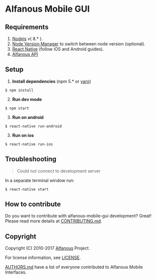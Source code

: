 Alfanous Mobile GUI
===================

## Requirements

1. [Nodejs](https://nodejs.org/en/download/) v( 8.* ).
2. [Node Version Manager](https://github.com/creationix/nvm) to switch between node version (optional).
3. [React Native](http://facebook.github.io/react-native/docs/getting-started.html) (follow iOS and Android guides).
4. [Alfanous API](https://github.com/Alfanous-team/alfanous-api)

## Setup

1. **Install dependencies** (npm 5.* or [yarn](https://yarnpkg.com/en/))

  ```
  $ npm install
  ```
2. **Run dev mode**
  ```
  $ npm start
  ```
3. **Run on android**
  ```
  $ react-native run-android
  ```
3. **Run on ios**
  ```
  $ react-native run-ios
  ```

## Troubleshooting
> Could not connect to development server

In a separate terminal window run:

  ```
  $ react-native start
  ```
## How to contribute
Do you want to contribute with alfanous-mobile-gui development? Great! Please read more details at [CONTRIBUTING.md](https://github.com/LBenzahia/alfanous-mobile-gui/blob/develop/CONTRIBUTING.md).

## Copyright
Copyright (C) 2010-2017 [Alfanous](https://github.com/Alfanous-team/alfanous) Project.

For license information, see [LICENSE](https://github.com/LBenzahia/alfanous-mobile-gui/blob/develop/LICENSE).

[AUTHORS.md](https://github.com/LBenzahia/alfanous-mobile-gui/blob/develop/AUTHORS.md) have a list of everyone contributed to Alfanous Mobile Interfaces.
